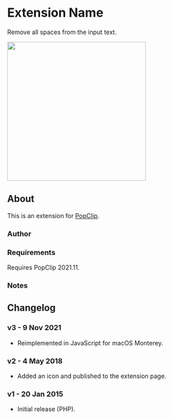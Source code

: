 # Extension Name

Remove all spaces from the input text.

<img src="https://raw.githubusercontent.com/pilotmoon/PopClip-Extensions/master/source/RemoveSpaces.popclipext/RemoveSpaces-demo.gif" width="320px">

## About

This is an extension for [PopClip](https://pilotmoon.com/popclip/).

### Author

### Requirements

Requires PopClip 2021.11.

### Notes

## Changelog

### v3 - 9 Nov 2021

* Reimplemented in JavaScript for macOS Monterey.

### v2 - 4 May 2018

* Added an icon and published to the extension page.

### v1 - 20 Jan 2015

* Initial release (PHP).
